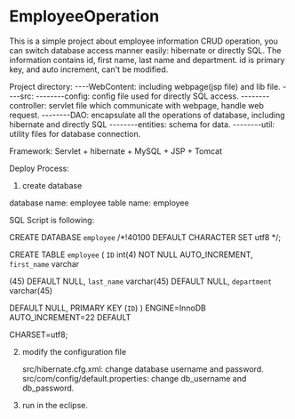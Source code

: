 # EmployeeOperation

This is a simple project about employee information CRUD operation, you can switch database access manner easily: hibernate or directly SQL. 
The information contains id, first name, last name and department. id is primary key, and auto increment, can't be modified.

Project directory:
----WebContent: including webpage(jsp file) and lib file.
----src:
--------config: config file used for directly SQL access.
--------controller: servlet file which communicate with webpage, handle web request.
--------DAO: encapsulate all the operations of database, 
	   including hibernate and directly SQL
--------entities: schema for data.
--------util: utility files for database connection.

Framework: Servlet + hibernate + MySQL + JSP + Tomcat

Deploy Process:
1. create database

database name: employee
table name: employee 

SQL Script is following:

CREATE DATABASE `employee` /*!40100 DEFAULT CHARACTER SET utf8 */;

CREATE TABLE `employee` (
  `ID` int(4) NOT NULL AUTO_INCREMENT,
  `first_name` varchar

(45) DEFAULT NULL,
  `last_name` varchar(45) DEFAULT NULL,
  `department` varchar(45) 

DEFAULT NULL,
  PRIMARY KEY (`ID`)
) ENGINE=InnoDB AUTO_INCREMENT=22 DEFAULT 

CHARSET=utf8;

2. modify the configuration file

	src/hibernate.cfg.xml: change database username and password.
	src/com/config/default.properties: change db_username and db_password.

3. run in the eclipse.

